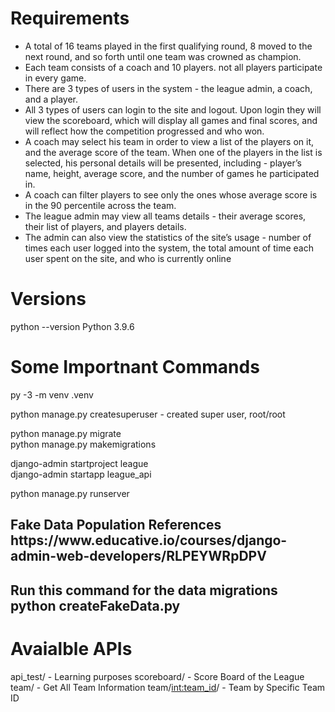 <h1>Requirements</h1>

<ul>
  <li>A total of 16 teams played in the first qualifying round, 8 moved to the next round, and so forth until one team was crowned as champion.
</li>
  <li>Each team consists of a coach and 10 players. not all players participate in every 
game.
</li>
  <li>There are 3 types of users in the system - the league admin, a coach, and a player.</li>
  <li>All 3 types of users can login to the site and logout. Upon login they will view the scoreboard, which will display all games and final scores, and will reflect how the competition progressed and who won.</li>
  <li>A coach may select his team in order to view a list of the players on it, and the average score of the team. When one of the players in the list is selected, his personal details will be presented, including - player’s name, height, average score, and the number of games he participated in. 
</li>
  <li>A coach can filter players to see only the ones whose average score is in the 90 percentile across the team.
</li>
  <li>The league admin may view all teams details - their average scores, their list of players, and players details. 
</li>
  <li>The admin can also view the statistics of the site’s usage - number of times each user logged into the system, the total amount of time each user spent on the site, and who is currently online</li>
</ul>

<h1>Versions</h1>
python --version
Python 3.9.6 </br>

<h1>Some Importnant Commands</h1>
py -3 -m venv .venv

python manage.py createsuperuser  - created super user, root/root</br>

python manage.py migrate</br>
python manage.py makemigrations</br>

django-admin startproject league</br>
django-admin startapp league_api</br>

python manage.py runserver</br>

<h2>Fake Data Population References</br>
https://www.educative.io/courses/django-admin-web-developers/RLPEYWRpDPV

<h2>Run this command for the data migrations </br>
python createFakeData.py

<h1>Avaialble APIs</h1>

  api_test/ - Learning purposes
  scoreboard/ - Score Board of the League
  team/ - Get All Team Information
  team/<int:team_id>/ - Team by Specific Team ID